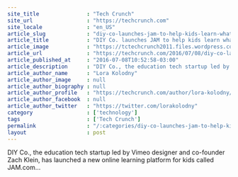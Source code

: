 ```yaml
---
site_title               : "Tech Crunch"
site_url                 : "https://techcrunch.com"
site_locale              : "en_US"
article_slug             : "diy-co-launches-jam-to-help-kids-learn-what-they-dont-in-school-with-a-little-help-from-cartoon-network"
article_title            : "DIY Co. launches JAM to help kids learn what they don’t in school, with a little help from Cartoon Network"
article_image            : "https://tctechcrunch2011.files.wordpress.com/2016/07/jam_become_an_animator.jpg?w=764&h=400&crop=1"
article_url              : "https://techcrunch.com/2016/07/08/diy-co-launches-jam-to-help-kids-learn-what-they-dont-in-school-with-a-little-help-from-cartoon-network/"
article_published_at     : "2016-07-08T10:52:58-03:00"
article_description      : "DIY Co., the education tech startup led by Vimeo designer and co-founder Zach Klein, has launched a new online learning platform for kids called JAM.com..."
article_author_name      : "Lora Kolodny"
article_author_image     : null
article_author_biography : null
article_author_profile   : "https://techcrunch.com/author/lora-kolodny/"
article_author_facebook  : null
article_author_twitter   : "https://twitter.com/lorakolodny"
category                 : ['technology']
tags                     : ['Tech Crunch']
permalink                : "/:categories/diy-co-launches-jam-to-help-kids-learn-what-they-dont-in-school-with-a-little-help-from-cartoon-network/"
layout                   : post
---
```


DIY Co., the education tech startup led by Vimeo designer and co-founder Zach Klein, has launched a new online learning platform for kids called JAM.com...

